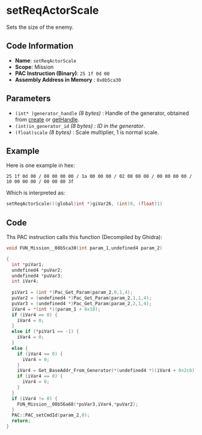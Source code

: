 # setReqActorScale

Sets the size of the enemy.

## Code Information

- **Name**: `setReqActorScale`
- **Scope**: Mission
- **PAC Instruction (Binary)**: `25 1f 0d 00`
- **Assembly Address in Memory** : `0x8b5ca30`

## Parameters

- `(int* )generator_handle` *(8 bytes)* : Handle of the generator, obtained from [create](./create.md) or [getHandle](./gethandle.md).
- `(int)in_generator_id` *(8 bytes)* : *ID in the generator*.
- `(float)scale` *(8 bytes)* : Scale multiplier, 1 is normal scale.

## Example

Here is one example in hex:

```25 1f 0d 00 / 08 00 00 00 / 1a 00 00 00 / 02 00 00 00 / 00 00 00 00 / 10 00 00 00 / 00 00 80 3f```

Which is interpreted as:

```c
setReqActorScale(((global)int *)giVar26, (int)0, (float)1)
```

## Code

Ths PAC instruction calls this function (Decompiled by Ghidra):

```c
void FUN_Mission__08b5ca30(int param_1,undefined4 param_2)

{
  int *piVar1;
  undefined4 *puVar2;
  undefined4 *puVar3;
  int iVar4;
  
  piVar1 = (int *)Pac_Get_Param(param_2,0,1,4);
  puVar2 = (undefined4 *)Pac_Get_Param(param_2,1,1,4);
  puVar3 = (undefined4 *)Pac_Get_Param(param_2,2,1,4);
  iVar4 = *(int *)(param_1 + 0x10);
  if (iVar4 == 0) {
    iVar4 = 0;
  }
  else if (*piVar1 == -1) {
    iVar4 = 0;
  }
  else {
    if (iVar4 == 0) {
      iVar4 = 0;
    }
    iVar4 = Get_BaseAddr_From_Generator(*(undefined4 *)(iVar4 + 0x2c8));
    if (iVar4 == 0) {
      iVar4 = 0;
    }
  }
  if (iVar4 != 0) {
    FUN_Mission__08b56a68(*puVar3,iVar4,*puVar2);
  }
  PAC::PAC_setCmdId(param_2,0);
  return;
}
```


